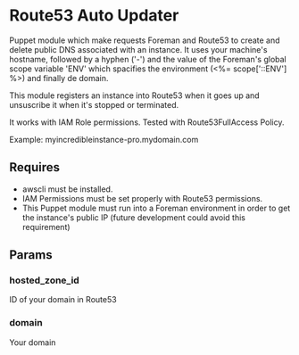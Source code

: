 # Route53 Auto Updater

Puppet module which make requests Foreman and Route53 to create and delete public DNS associated with an instance. It uses your machine's hostname, followed by a hyphen ('-') and the value of the Foreman's global scope variable 'ENV' which spacifies the environment (<%= scope['::ENV'] %>) and finally de domain.

This module registers an instance into Route53 when it goes up and unsuscribe it when it's stopped or terminated.

It works with IAM Role permissions. Tested with Route53FullAccess Policy.

Example: myincredibleinstance-pro.mydomain.com
 
## Requires

 * awscli must be installed.
 * IAM Permissions must be set properly with Route53 permissions.
 * This Puppet module must run into a Foreman environment in order to get
   the instance's public IP (future development could avoid this requirement)
 
## Params

### hosted_zone_id

ID of your domain in Route53

### domain

Your domain

